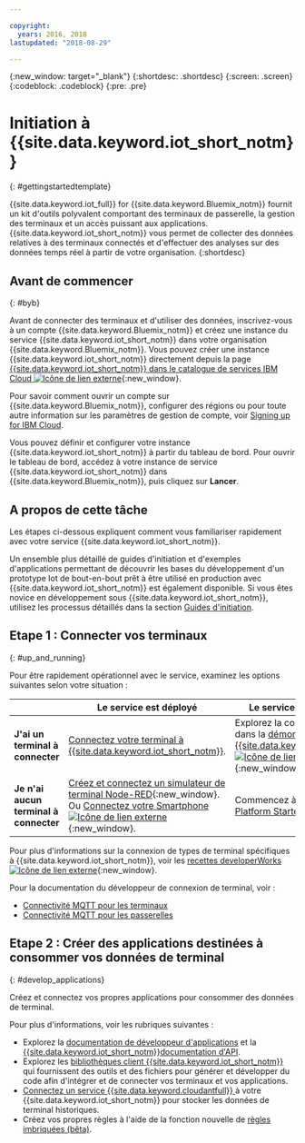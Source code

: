 ```yaml
---

copyright:
  years: 2016, 2018
lastupdated: "2018-08-29"

---
```


{:new_window: target="_blank"}
{:shortdesc: .shortdesc}
{:screen: .screen}
{:codeblock: .codeblock}
{:pre: .pre}

# Initiation à {{site.data.keyword.iot_short_notm}}
{: #gettingstartedtemplate}

{{site.data.keyword.iot_full}} for {{site.data.keyword.Bluemix_notm}} fournit un kit d'outils polyvalent comportant des terminaux de passerelle, la gestion des terminaux et un accès puissant aux applications. {{site.data.keyword.iot_short_notm}} vous permet de collecter des données relatives à des terminaux connectés et d'effectuer des analyses sur des données temps réel à partir de votre organisation.
{:shortdesc}

## Avant de commencer
{: #byb}

Avant de connecter des terminaux et d'utiliser des données, inscrivez-vous à un compte {{site.data.keyword.Bluemix_notm}} et créez une instance du service {{site.data.keyword.iot_short_notm}} dans votre organisation {{site.data.keyword.Bluemix_notm}}. Vous pouvez créer une instance {{site.data.keyword.iot_short_notm}} directement depuis la page [{{site.data.keyword.iot_short_notm}} dans le catalogue de services IBM Cloud ![Icône de lien externe](../../icons/launch-glyph.svg "Icône de lien externe")](https://console.{DomainName}/catalog/services/internet-of-things-platform/){:new_window}.  

Pour savoir comment ouvrir un compte sur {{site.data.keyword.Bluemix_notm}}, configurer des régions ou pour toute autre information sur les paramètres de gestion de compte, voir [Signing up for IBM Cloud](https://console.bluemix.net/docs/account/adminpublic.html#signing-up-for-ibm-cloud).


Vous pouvez définir et configurer votre instance {{site.data.keyword.iot_short_notm}} à partir du tableau de bord. Pour ouvrir le tableau de bord, accédez à votre instance de service {{site.data.keyword.iot_short_notm}} dans {{site.data.keyword.Bluemix_notm}}, puis cliquez sur **Lancer**.

## A propos de cette tâche

Les étapes ci-dessous expliquent comment vous familiariser rapidement avec votre service {{site.data.keyword.iot_short_notm}}.

Un ensemble plus détaillé de guides d'initiation et d'exemples d'applications permettant de découvrir les bases du développement d'un prototype Iot de bout-en-bout prêt à être utilisé en production avec {{site.data.keyword.iot_short_notm}} est également disponible. Si vous êtes novice en développement sous {{site.data.keyword.iot_short_notm}}, utilisez les processus détaillés dans la section [Guides d'initiation](https://console.bluemix.net/docs/services/IoT/getting_started/getting-started-iot-overview.html#getting-started).

## Etape 1 : Connecter vos terminaux
{: #up_and_running}

Pour être rapidement opérationnel avec le service, examinez les options suivantes selon votre situation :

|  |   Le service est déployé | Le service n'est pas déployé
 | -------------| ------------- | -------------
  |**J'ai un terminal à connecter** | [Connectez votre terminal à {{site.data.keyword.iot_short_notm}}](iotplatform_task.html#iotplatform_task).| Explorez la connexion de terminal dans la [démonstration Play with {{site.data.keyword.iot_short_notm}} ![Icône de lien externe](../../icons/launch-glyph.svg "Icône de lien externe")](http://discover-iot.eu-gb.mybluemix.net/?cm_mc_uid=44491599487314618721024&cm_mc_sid_50200000=1462798151#/play){:new_window}.
  |**Je n'ai aucun terminal à connecter** | [Créez et connectez un simulateur de terminal Node-RED](nodereddevice_sample.html){:new_window}. Ou [Connectez votre Smartphone ![Icône de lien externe](../../icons/launch-glyph.svg "Icône de lien externe")](http://discover-iot.eu-gb.mybluemix.net/?cm_mc_uid=44491599487314618721024&cm_mc_sid_50200000=1462798151#/play/device/smartphone){:new_window}. | Commencez à utiliser [Watson IoT Platform Starter](https://console.bluemix.net/docs/starters/IoT-starter/iot500.html).
  
Pour plus d'informations sur la connexion de types de terminal spécifiques à {{site.data.keyword.iot_short_notm}}, voir les [recettes developerWorks ![Icône de lien externe](../../icons/launch-glyph.svg "Icône de lien externe")](https://developer.ibm.com/recipes/tutorials/category/internet-of-things-iot/){:new_window}.  

Pour la documentation du développeur de connexion de terminal, voir :
- [Connectivité MQTT pour les terminaux](devices/mqtt.html)
- [Connectivité MQTT pour les passerelles](gateways/mqtt.html)

<!--
## Step 2: Analyze your device data
{: #analyzing_data}
Start exploring the real-time data that the devices are sending to {{site.data.keyword.iot_short_notm}}.
{{site.data.keyword.iot_short_notm}} includes the following analytics tools:  
- [Boards and cards](data_visualization.html) to visualize your real-time device data.
- [Rules and actions](analytics.html) that are triggered by real-time device data.
For a quick getting started example, see the [Using Rules and Actions with IBM Watson IoT Platform Cloud Analytics ![External link icon](../../icons/launch-glyph.svg "External link icon")](https://developer.ibm.com/recipes/tutorials/using-rules-and-actions-with-ibm-watson-iot-platform-cloud-analytics/){:new_window} developerWorks recipe.
-->

## Etape 2 : Créer des applications destinées à consommer vos données de terminal
{: #develop_applications}

Créez et connectez vos propres applications pour consommer des données de terminal.

Pour plus d'informations, voir les rubriques suivantes :   
- Explorez la [documentation de développeur d'applications](applications/api.html) et la [{{site.data.keyword.iot_short_notm}}documentation d'API](reference/api.html).
- Explorez les [bibliothèques client {{site.data.keyword.iot_short_notm}} ](iot_platform_client_lib.html) qui fournissent des outils et des fichiers pour générer et développer du code afin d'intégrer et de connecter vos terminaux et vos applications.
- [Connectez un service {{site.data.keyword.cloudantfull}} ](cloudant_connector.html) à votre {{site.data.keyword.iot_short_notm}} pour stocker les données de terminal historiques.
- Créez vos propres règles à l'aide de la fonction nouvelle de [règles imbriquées (bêta)](information_management/im_rules.html).
